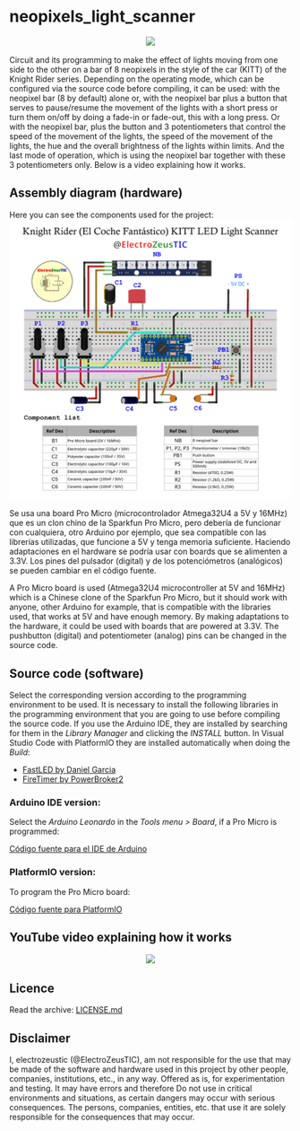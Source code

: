 neopixels_light_scanner
=============================
<p align="center">
    <img src="images/demoNLS480.gif">
</p>


Circuit and its programming to make the effect of lights moving from one side to the other on a bar of 8 neopixels in the style of the car (KITT) of the Knight Rider series.
Depending on the operating mode, which can be configured via the source code before compiling, it can be used: with the neopixel bar (8 by default) alone or,
with the neopixel bar plus a button that serves to pause/resume the movement of the lights with a short press or turn them on/off by doing a
fade-in or fade-out, this with a long press. Or with the neopixel bar, plus the button and 3 potentiometers that control the speed of the movement of the lights, the
speed of the movement of the lights, the hue and the overall brightness of the lights within limits. And the last mode of
operation, which is using the neopixel bar together with these 3 potentiometers only. Below is a video explaining how it works.

## Assembly diagram (hardware)
Here you can see the components used for the project:
![MONTAJE](images/assembly.png)

Se usa una board Pro Micro (microcontrolador Atmega32U4 a 5V y 16MHz) que es un clon chino de la Sparkfun Pro Micro, pero debería de funcionar con cualquiera,
otro Arduino por ejemplo, que sea compatible con las librerías utilizadas, que funcione a 5V y tenga memoria suficiente. Haciendo adaptaciones en el hardware
se podría usar con boards que se alimenten a 3.3V. Los pines del pulsador (digital) y de los potenciómetros (analógicos) se pueden cambiar en el código fuente.

A Pro Micro board is used (Atmega32U4 microcontroller at 5V and 16MHz) which is a Chinese clone of the Sparkfun Pro Micro, but it should work with anyone, other Arduino for example, that is compatible with the libraries used, that works at 5V and have enough memory. By making adaptations to the hardware, it could be used with boards that are powered at 3.3V. The pushbutton (digital) and potentiometer (analog) pins can be changed in the source code.

## Source code (software)
Select the corresponding version according to the programming environment to be used.
It is necessary to install the following libraries in the programming environment that you are going to use before compiling the source code. If you use the Arduino IDE, they are installed by searching for them in the *Library Manager* and clicking the *INSTALL* button. In Visual Studio Code with PlatformIO they are installed automatically
when doing the *Build*:

* [FastLED by Daniel Garcia](https://github.com/FastLED/FastLED)
* [FireTimer by PowerBroker2](https://github.com/PowerBroker2/FireTimer)

### Arduino IDE version:
Select the *Arduino Leonardo* in the *Tools menu > Board*, if a Pro Micro is programmed:

[Código fuente para el IDE de Arduino](ArduinoIDE/)

### PlatformIO version:
To program the Pro Micro board:

[Código fuente para PlatformIO](PlatformIO/)

## YouTube video explaining how it works

<div align="center">
      <a href="https://www.youtube.com/watch?v=k_aON715wnU">
         <img src="https://img.youtube.com/vi/k_aON715wnU/0.jpg" style="width:75%;">
      </a>
</div>

## Licence
Read the archive: [LICENSE.md](./LICENSE.md)

## Disclaimer
I, electrozeustic (@ElectroZeusTIC), am not responsible for the use that may be made of the software and hardware used in this project by other people, companies, institutions, etc., in any way.
Offered as is, for experimentation and testing. It may have errors and therefore Do not use in critical environments and situations, as certain dangers may occur with serious consequences. The persons, companies, entities, etc. that use it are solely responsible for the consequences that may occur.
